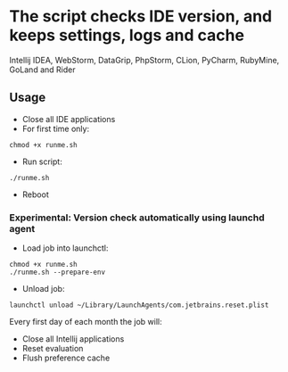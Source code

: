 # The script checks IDE version, and keeps settings, logs and cache

Intellij IDEA, WebStorm, DataGrip, PhpStorm, CLion, PyCharm, RubyMine, GoLand and Rider

## Usage
- Close all IDE applications
- For first time only:
```shell script
chmod +x runme.sh
```
- Run script:
```shell script
./runme.sh
```
- Reboot


### Experimental: Version check automatically using launchd agent

- Load job into launchctl:
```shell script
chmod +x runme.sh
./runme.sh --prepare-env
```
- Unload job:
```shell script
launchctl unload ~/Library/LaunchAgents/com.jetbrains.reset.plist 
```

Every first day of each month the job will:
- Close all Intellij applications
- Reset evaluation
- Flush preference cache
